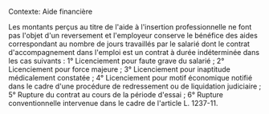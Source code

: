 Contexte: Aide financière

Les montants perçus au titre de l'aide à l'insertion professionnelle ne font pas l'objet d'un reversement et l'employeur conserve le bénéfice des aides correspondant au nombre de jours travaillés par le salarié dont le contrat d'accompagnement dans l'emploi est un contrat à durée indéterminée dans les cas suivants : 1° Licenciement pour faute grave du salarié ; 2° Licenciement pour force majeure ; 3° Licenciement pour inaptitude médicalement constatée ; 4° Licenciement pour motif économique notifié dans le cadre d'une procédure de redressement ou de liquidation judiciaire ; 5° Rupture du contrat au cours de la période d'essai ; 6° Rupture conventionnelle intervenue dans le cadre de l'article L. 1237-11.